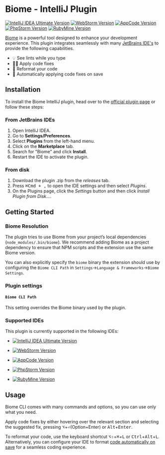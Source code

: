 # Biome - IntelliJ Plugin

[![IntelliJ IDEA Ultimate Version](https://img.shields.io/badge/IntelliJ%20IDEA%20Ultimate-2024.1-374151.svg?labelcolor=000&logo=intellij-idea&labelColor=black)](https://www.jetbrains.com/idea/)
[![WebStorm Version](https://img.shields.io/badge/WebStorm-2024.1-1F3263.svg?labelcolor=000&logo=webstorm&labelColor=black)](https://www.jetbrains.com/webstorm/)
[![AppCode Version](https://img.shields.io/badge/AppCode-2024.1-2380B0.svg?labelcolor=000&logo=appcode&labelColor=black)](https://www.jetbrains.com/objc/)
[![PhpStorm Version](https://img.shields.io/badge/PhpStorm-2024.1-953D8C.svg?labelcolor=000&logo=phpstorm&labelColor=black)](https://www.jetbrains.com/phpstorm/)
[![RubyMine Version](https://img.shields.io/badge/RubyMine-2024.1-A11523.svg?labelcolor=000&logo=ruby&labelColor=black)](https://www.jetbrains.com/ruby/)

[Biome](https://biomejs.dev/) is a powerful tool designed to enhance your development experience.
This plugin integrates seamlessly with many [JetBrains IDE's](#supported-ides) to provide the following capabilities.

- 💡 See lints while you type
- 👨‍💻 Apply code fixes
- 🚧 Reformat your code
- 💾 Automatically applying code fixes on save

## Installation

To install the Biome IntelliJ plugin, head over to the [official plugin page](https://plugins.jetbrains.com/plugin/22761-biome) or follow these steps:

### From JetBrains IDEs

1. Open IntelliJ IDEA.
2. Go to **Settings/Preferences**.
3. Select **Plugins** from the left-hand menu.
4. Click on the **Marketplace** tab.
5. Search for "Biome" and click **Install**.
6. Restart the IDE to activate the plugin.

### From disk

1. Download the plugin .zip from the *releases* tab.
2. Press <kbd>⌘Cmd + ,</kbd> to open the IDE settings and then select *Plugins*.
3. On the Plugins page, click the *Settings* button and then click *Install Plugin from Disk…*.

## Getting Started
### Biome Resolution

The plugin tries to use Biome from your project’s local dependencies (`node_modules/.bin/biome`). We recommend adding Biome as a project dependency to ensure that NPM scripts and the extension use the same Biome version.

You can also explicitly specify the `biome` binary the extension should use by configuring the `Biome CLI Path` in `Settings`->`Language & Frameworks`->`Biome Settings`.

### Plugin settings

#### `Biome CLI Path`

This setting overrides the Biome binary used by the plugin.

### Supported IDEs

This plugin is currently supported in the following IDEs:

- [![IntelliJ IDEA Ultimate Version](https://img.shields.io/badge/IntelliJ%20IDEA%20Ultimate-2024.1-374151.svg?labelcolor=000&logo=intellij-idea&labelColor=black)](https://www.jetbrains.com/idea/)

- [![WebStorm Version](https://img.shields.io/badge/WebStorm-2024.1-1F3263.svg?labelcolor=000&logo=webstorm&labelColor=black)](https://www.jetbrains.com/webstorm/)

- [![AppCode Version](https://img.shields.io/badge/AppCode-2024.1-2380B0.svg?labelcolor=000&logo=appcode&labelColor=black)](https://www.jetbrains.com/objc/)

- [![PhpStorm Version](https://img.shields.io/badge/PhpStorm-2024.1-953D8C.svg?labelcolor=000&logo=phpstorm&labelColor=black)](https://www.jetbrains.com/phpstorm/)

- [![RubyMine Version](https://img.shields.io/badge/RubyMine-2024.1-A11523.svg?labelcolor=000&logo=ruby&labelColor=black)](https://www.jetbrains.com/ruby/)

## Usage

Biome CLI comes with many commands and options, so you can use only what you need.

Apply code fixes by either hovering over the relevant section and selecting the suggested fix, pressing <kbd title="Option">⌥</kbd>+<kbd  title="Enter">⏎</kbd>(Option+Enter) or <kbd title="Alt">Alt</kbd>+<kbd title="Enter">Enter</kbd>.

To reformat your code, use the keyboard shortcut <kbd>⌥⇧</kbd>+<kbd title="Cmd">⌘</kbd>+<kbd  title="L">L</kbd> or <kbd title="Ctrl">Ctrl</kbd>+<kbd title="Alt">Alt</kbd>+<kbd  title="L">L</kbd>. Alternatively, you can configure your IDE to format [code automatically on save](https://www.jetbrains.com/help/webstorm/reformat-and-rearrange-code.html#reformat-on-save)  for a seamless coding experience.

